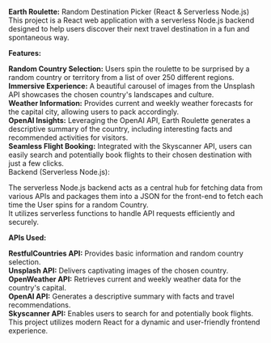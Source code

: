 <strong>Earth Roulette:</strong> Random Destination Picker (React & Serverless Node.js) <br>
This project is a React web application with a serverless Node.js backend designed to help users discover their next travel destination in a fun and spontaneous way.

<strong>Features:</strong>

<strong>Random Country Selection:</strong> Users spin the roulette to be surprised by a random country or territory from a list of over 250 different regions. <br>
<strong>Immersive Experience:</strong> A beautiful carousel of images from the Unsplash API showcases the chosen country's landscapes and culture. <br>
<strong>Weather Information:</strong> Provides current and weekly weather forecasts for the capital city, allowing users to pack accordingly. <br>
<strong>OpenAI Insights:</strong> Leveraging the OpenAI API, Earth Roulette generates a descriptive summary of the country, including interesting facts and recommended activities for visitors. <br>
<strong>Seamless Flight Booking:</strong> Integrated with the Skyscanner API, users can easily search and potentially book flights to their chosen destination with just a few clicks. <br>
Backend (Serverless Node.js): <br>

The serverless Node.js backend acts as a central hub for fetching data from various APIs and packages them into a JSON for the front-end to fetch each time the User spins for a random Country. <br>
It utilizes serverless functions to handle API requests efficiently and securely.

<strong>APIs Used:</strong>

<strong>RestfulCountries API:</strong> Provides basic information and random country selection. <br>
<strong>Unsplash API:</strong> Delivers captivating images of the chosen country. <br>
<strong>OpenWeather API:</strong> Retrieves current and weekly weather data for the country's capital. <br>
<strong>OpenAI API:</strong> Generates a descriptive summary with facts and travel recommendations. <br>
<strong>Skyscanner API:</strong> Enables users to search for and potentially book flights. <br>
This project utilizes modern React for a dynamic and user-friendly frontend experience. <br>
